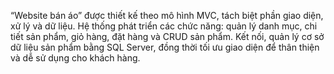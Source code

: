 “Website bán áo” được thiết kế theo mô hình MVC, tách biệt phần giao diện, xử lý và dữ liệu. Hệ thống phát triển các chức năng: quản lý danh mục, chi tiết sản phẩm, giỏ hàng, đặt hàng và CRUD sản phẩm. Kết nối, quản lý cơ sở dữ liệu sản phẩm bằng SQL Server, đồng thời tối ưu giao diện để thân thiện và dễ sử dụng cho khách hàng.

